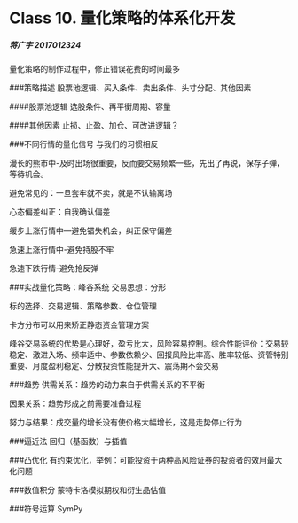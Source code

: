 # Class 10. 量化策略的体系化开发

##### 蒋广宇 2017012324
量化策略的制作过程中，修正错误花费的时间最多

###策略描述
股票池逻辑、买入条件、卖出条件、头寸分配、其他因素

####股票池逻辑
选股条件、再平衡周期、容量

####其他因素
止损、止盈、加仓、可改进逻辑？

###不同行情的量化信号
与我们的习惯相反

漫长的熊市中-及时出场很重要，反而要交易频繁一些，先出了再说，保存子弹，等待机会。

避免常见的：一旦套牢就不卖，就是不认输离场

心态偏差纠正：自我确认偏差

缓步上涨行情中—避免错失机会，纠正保守偏差

急速上涨行情中-避免持股不牢

急速下跌行情-避免抢反弹

###实战量化策略：峰谷系统
交易思想：分形

标的选择、交易逻辑、策略参数、仓位管理

卡方分布可以用来矫正静态资金管理方案

峰谷交易系统的优势是心理好，盈亏比大，风险容易控制。综合性能评价：交易较稳定、激进入场、频率适中、参数依赖少、回报风险比率高、胜率较低、资管特别重要、月度盈利稳定、分散投资性能提升大、震荡期不会交易

###趋势
供需关系：趋势的动力来自于供需关系的不平衡

因果关系：趋势形成之前需要准备过程

努力与结果：成交量的增长没有使价格大幅增长，这是走势停止行为

###逼近法
回归（基函数）与插值

###凸优化
有约束优化，举例：可能投资于两种高风险证券的投资者的效用最大化问题

###数值积分
蒙特卡洛模拟期权和衍生品估值

###符号运算
SymPy


